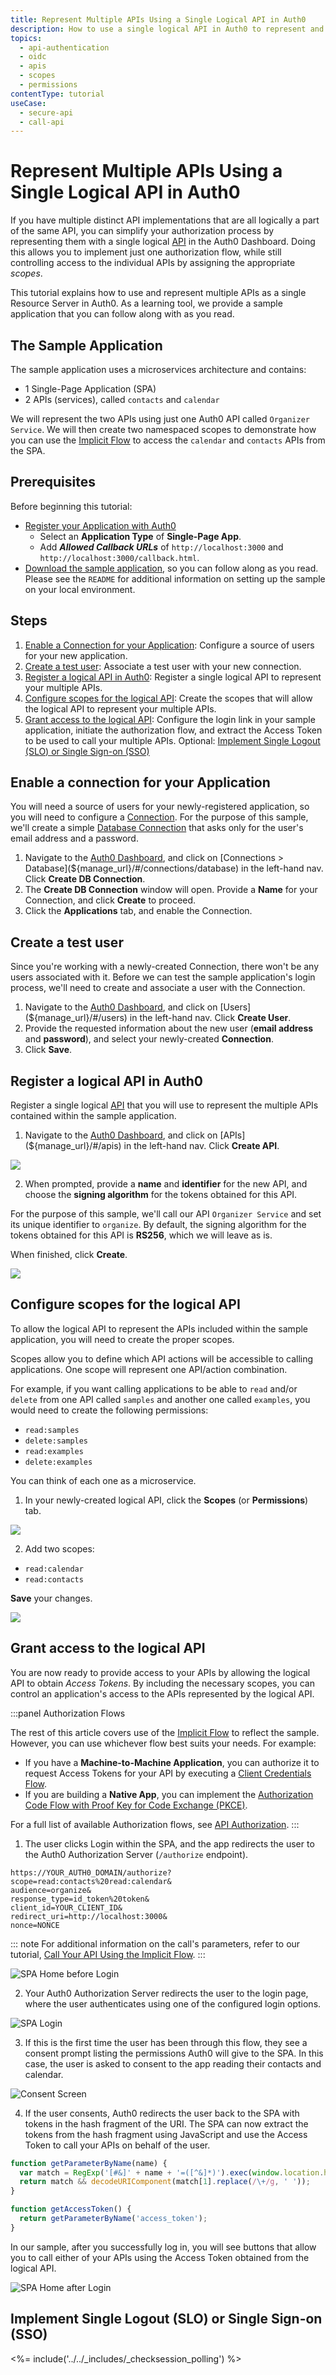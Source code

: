 ```yaml
---
title: Represent Multiple APIs Using a Single Logical API in Auth0
description: How to use a single logical API in Auth0 to represent and control access to multiple APIs.
topics:
  - api-authentication
  - oidc
  - apis
  - scopes
  - permissions
contentType: tutorial
useCase:
  - secure-api
  - call-api
---
```


# Represent Multiple APIs Using a Single Logical API in Auth0

If you have multiple distinct API implementations that are all logically a part of the same API, you can simplify your authorization process by representing them with a single logical [API](/apis) in the Auth0 Dashboard. Doing this allows you to implement just one authorization flow, while still controlling access to the individual APIs by assigning the appropriate <dfn data-key="scope">scopes</dfn>.

This tutorial explains how to use and represent multiple APIs as a single Resource Server in Auth0. As a learning tool, we provide a sample application that you can follow along with as you read.

## The Sample Application

The sample application uses a microservices architecture and contains:

* 1 Single-Page Application (SPA)
* 2 APIs (services), called `contacts` and `calendar`

We will represent the two APIs using just one Auth0 API called `Organizer Service`. We will then create two namespaced scopes to demonstrate how you can use the [Implicit Flow](/flows/concepts/implicit) to access the `calendar` and `contacts` APIs from the SPA.

## Prerequisites

Before beginning this tutorial:

* [Register your Application with Auth0](/dashboard/guides/applications/register-app-spa)
  * Select an **Application Type** of **Single-Page App**.
  * Add <dfn data-key="callback">**Allowed Callback URLs**</dfn> of `http://localhost:3000` and `http://localhost:3000/callback.html`.
* [Download the sample application](https://github.com/auth0-samples/auth0-api-auth-implicit-sample), so you can follow along as you read. Please see the `README` for additional information on setting up the sample on your local environment.

## Steps

1. [Enable a Connection for your Application](#enable-a-connection-for-your-application): Configure a source of users for your new application.
2. [Create a test user](#create-a-test-user): Associate a test user with your new connection.
3. [Register a logical API in Auth0](#register-a-logical-api-in-auth0): Register a single logical API to represent your multiple APIs.
4. [Configure scopes for the logical API](#configure-scopes-for-the-logical-API): Create the scopes that will allow the logical API to represent your multiple APIs.
5. [Grant access to the logical API](#grant-access-to-the-logical-api): Configure the login link in your sample application, initiate the authorization flow, and extract the Access Token to be used to call your multiple APIs.
Optional: [Implement Single Logout (SLO) or Single Sign-on (SSO)](#implement-single-log-out-slo-or-single-sign-on-sso)

## Enable a connection for your Application

You will need a source of users for your newly-registered application, so you will need to configure a [Connection](/identityproviders). For the purpose of this sample, we'll create a simple [Database Connection](/connections/database) that asks only for the user's email address and a password.

1. Navigate to the [Auth0 Dashboard](${manage_url}), and click on [Connections > Database](${manage_url}/#/connections/database) in the left-hand nav. Click **Create DB Connection**.
2. The **Create DB Connection** window will open. Provide a **Name** for your Connection, and click **Create** to proceed.
3. Click the **Applications** tab, and enable the Connection.

## Create a test user

Since you're working with a newly-created Connection, there won't be any users associated with it. Before we can test the sample application's login process, we'll need to create and associate a user with the Connection.

1. Navigate to the [Auth0 Dashboard](${manage_url}), and click on [Users](${manage_url}/#/users) in the left-hand nav. Click **Create User**.
2. Provide the requested information about the new user (**email address** and **password**), and select your newly-created **Connection**.
3. Click **Save**.

## Register a logical API in Auth0

Register a single logical [API](/apis) that you will use to represent the multiple APIs contained within the sample application.

1. Navigate to the [Auth0 Dashboard](${manage_url}), and click on [APIs](${manage_url}/#/apis) in the left-hand nav. Click **Create API**.

![](/media/articles/api-auth/tutorials/represent-multiple-apis/dashboard-apis.png)

2. When prompted, provide a **name** and **identifier** for the new API, and choose the **signing algorithm** for the tokens obtained for this API.

For the purpose of this sample, we'll call our API `Organizer Service` and set its unique identifier to `organize`. By default, the signing algorithm for the tokens obtained for this API is **RS256**, which we will leave as is.

When finished, click **Create**.

![](/media/articles/api-auth/tutorials/represent-multiple-apis/create-new-api.png)

## Configure scopes for the logical API

To allow the logical API to represent the APIs included within the sample application, you will need to create the proper scopes.

Scopes allow you to define which API actions will be accessible to calling applications. One scope will represent one API/action combination. 

For example, if you want calling applications to be able to `read` and/or `delete` from one API called `samples` and another one called `examples`, you would need to create the following permissions:

* `read:samples`
* `delete:samples`
* `read:examples`
* `delete:examples`

You can think of each one as a microservice.

1. In your newly-created logical API, click the **Scopes** (or **Permissions**) tab. 

![](/media/articles/api-auth/tutorials/represent-multiple-apis/scopes-page.png)

2. Add two scopes:

* `read:calendar`
* `read:contacts`

**Save** your changes.

![](/media/articles/api-auth/tutorials/represent-multiple-apis/new-scopes.png)

## Grant access to the logical API

You are now ready to provide access to your APIs by allowing the logical API to obtain <dfn data-key="access-token">Access Tokens</dfn>. By including the necessary scopes, you can control an application's access to the APIs represented by the logical API.

:::panel Authorization Flows

The rest of this article covers use of the [Implicit Flow](/flows/concepts/implicit) to reflect the sample. However, you can use whichever flow best suits your needs. For example:

* If you have a **Machine-to-Machine Application**, you can authorize it to request Access Tokens for your API by executing a [Client Credentials Flow](/flows/concepts/client-credentials).
* If you are building a **Native App**, you can implement the [Authorization Code Flow with Proof Key for Code Exchange (PKCE)](/flows/concepts/auth-code-pkce).

For a full list of available Authorization flows, see [API Authorization](/api-auth).
:::

1. The user clicks Login within the SPA, and the app redirects the user to the Auth0 Authorization Server (`/authorize` endpoint).

```text
https://YOUR_AUTH0_DOMAIN/authorize?
scope=read:contacts%20read:calendar&
audience=organize&
response_type=id_token%20token&
client_id=YOUR_CLIENT_ID&
redirect_uri=http://localhost:3000&
nonce=NONCE
```

::: note
For additional information on the call's parameters, refer to our tutorial, [Call Your API Using the Implicit Flow](/flows/guides/implicit/call-api-implicit#authorize-the-user).
:::

![SPA Home before Login](/media/articles/api-auth/tutorials/represent-multiple-apis/home.png)

2. Your Auth0 Authorization Server redirects the user to the login page, where the user authenticates using one of the configured login options.

![SPA Login](/media/articles/api-auth/tutorials/represent-multiple-apis/lock.png)

3. If this is the first time the user has been through this flow, they see a consent prompt listing the permissions Auth0 will give to the SPA. In this case, the user is asked to consent to the app reading their contacts and calendar.

![Consent Screen](/media/articles/api-auth/tutorials/represent-multiple-apis/consent-screen.png)

4. If the user consents, Auth0 redirects the user back to the SPA with tokens in the hash fragment of the URI. The SPA can now extract the tokens from the hash fragment using JavaScript and use the Access Token to call your APIs on behalf of the user.

```js
function getParameterByName(name) {
  var match = RegExp('[#&]' + name + '=([^&]*)').exec(window.location.hash);
  return match && decodeURIComponent(match[1].replace(/\+/g, ' '));
}

function getAccessToken() {
  return getParameterByName('access_token');
}
```

In our sample, after you successfully log in, you will see buttons that allow you to call either of your APIs using the Access Token obtained from the logical API.

![SPA Home after Login](/media/articles/api-auth/tutorials/represent-multiple-apis/apis.png)


## Implement Single Logout (SLO) or Single Sign-on (SSO)

<%= include('../../_includes/_checksession_polling') %>
